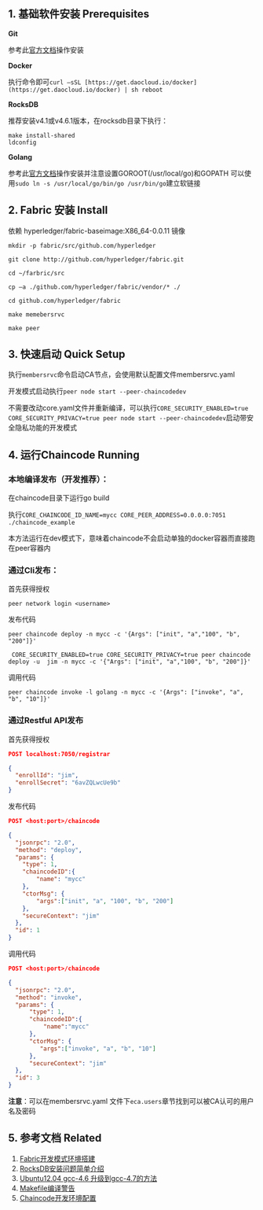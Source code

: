 ## 1. 基础软件安装 Prerequisites

**Git**

参考此[官方文档](https://git-scm.com/book/en/v2/Getting-Started-Installing-Git)操作安装

**Docker**

执行命令即可`curl –sSL [https://get.daocloud.io/docker](https://get.daocloud.io/docker) | sh reboot`

**RocksDB**

推荐安装v4.1或v4.6.1版本，在rocksdb目录下执行：

```shell
make install-shared
ldconfig
```

**Golang**

参考此[官方文档](https://golang.org/doc/install)操作安装并注意设置GOROOT(/usr/local/go)和GOPATH
可以使用`sudo ln -s /usr/local/go/bin/go /usr/bin/go`建立软链接

## 2. Fabric 安装 Install

依赖 hyperledger/fabric-baseimage:X86_64-0.0.11 镜像

```shell
mkdir -p fabric/src/github.com/hyperledger

git clone http://github.com/hyperledger/fabric.git

cd ~/farbric/src

cp –a ./github.com/hyperledger/fabric/vendor/* ./

cd github.com/hyperledger/fabric

make memebersrvc

make peer
```

## 3. 快速启动 Quick Setup

执行`membersrvc`命令启动CA节点，会使用默认配置文件membersrvc.yaml

开发模式启动执行`peer node start --peer-chaincodedev`

不需要改动core.yaml文件并重新编译，可以执行`CORE_SECURITY_ENABLED=true CORE_SECURITY_PRIVACY=true peer node start --peer-chaincodedev`启动带安全隐私功能的开发模式

## 4. 运行Chaincode Running 

### 本地编译发布（开发推荐）：

在chaincode目录下运行go build

执行`CORE_CHAINCODE_ID_NAME=mycc CORE_PEER_ADDRESS=0.0.0.0:7051 ./chaincode_example`

本方法运行在dev模式下，意味着chaincode不会启动单独的docker容器而直接跑在peer容器内

### 通过Cli发布：

首先获得授权

`peer network login <username>`

发布代码

`peer chaincode deploy -n mycc -c '{Args": ["init", "a","100", "b", "200"]}'`

` CORE_SECURITY_ENABLED=true CORE_SECURITY_PRIVACY=true peer chaincode deploy -u  jim -n mycc -c '{"Args": ["init", "a","100", "b", "200"]}'`

调用代码

`peer chaincode invoke -l golang -n mycc -c '{Args": ["invoke", "a", "b", "10"]}'`

### 通过Restful API发布

首先获得授权

```json
POST localhost:7050/registrar

{
  "enrollId": "jim",
  "enrollSecret": "6avZQLwcUe9b"
}
```

发布代码

```json
POST <host:port>/chaincode

{
  "jsonrpc": "2.0",
  "method": "deploy",
  "params": {
    "type": 1,
    "chaincodeID":{
        "name": "mycc"
    },
    "ctorMsg": {
        "args":["init", "a", "100", "b", "200"]
    },
    "secureContext": "jim"
  },
  "id": 1
}
```

调用代码

```json
POST <host:port>/chaincode

{
  "jsonrpc": "2.0",
  "method": "invoke",
  "params": {
      "type": 1,
      "chaincodeID":{
          "name":"mycc"
      },
      "ctorMsg": {
         "args":["invoke", "a", "b", "10"]
      },
      "secureContext": "jim"
  },
  "id": 3
}
```

**注意**：可以在membersrvc.yaml 文件下`eca.users`章节找到可以被CA认可的用户名及密码

## 5. 参考文档 Related

1. [Fabric开发模式环境搭建](https://g2ex.github.io/2016/11/26/Fabric-Deployment-and-Chaincode-Setup/)
2. [RocksDB安装问题简单介绍](http://www.cnblogs.com/shuren/p/3981744.html)
3. [Ubuntu12.04 gcc-4.6 升级到gcc-4.7的方法](http://highlightz.blog.163.com/blog/static/23801000420141115103727888/)
4. [Makefile编译警告](http://stackoverflow.com/questions/23281050/makefile-warning-warning-file-main-cpp-has-modification-time-2-1e04-s-in-th)
5. [Chaincode开发环境配置](https://github.com/hyperledger/fabric/blob/v0.6/docs/Setup/Chaincode-setup.md)



